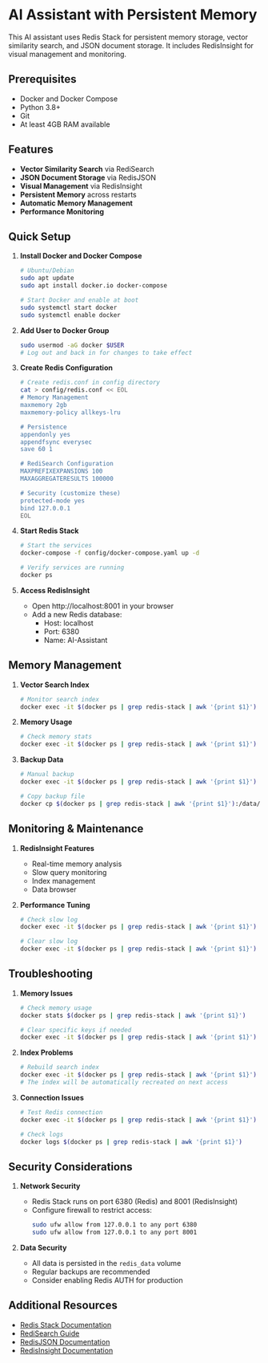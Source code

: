 # AI Assistant with Persistent Memory

This AI assistant uses Redis Stack for persistent memory storage, vector similarity search, and JSON document storage. It includes RedisInsight for visual management and monitoring.

## Prerequisites

- Docker and Docker Compose
- Python 3.8+
- Git
- At least 4GB RAM available

## Features

- **Vector Similarity Search** via RediSearch
- **JSON Document Storage** via RedisJSON
- **Visual Management** via RedisInsight
- **Persistent Memory** across restarts
- **Automatic Memory Management**
- **Performance Monitoring**

## Quick Setup

1. **Install Docker and Docker Compose**
   ```bash
   # Ubuntu/Debian
   sudo apt update
   sudo apt install docker.io docker-compose
   
   # Start Docker and enable at boot
   sudo systemctl start docker
   sudo systemctl enable docker
   ```

2. **Add User to Docker Group**
   ```bash
   sudo usermod -aG docker $USER
   # Log out and back in for changes to take effect
   ```

3. **Create Redis Configuration**
   ```bash
   # Create redis.conf in config directory
   cat > config/redis.conf << EOL
   # Memory Management
   maxmemory 2gb
   maxmemory-policy allkeys-lru
   
   # Persistence
   appendonly yes
   appendfsync everysec
   save 60 1
   
   # RediSearch Configuration
   MAXPREFIXEXPANSIONS 100
   MAXAGGREGATERESULTS 100000
   
   # Security (customize these)
   protected-mode yes
   bind 127.0.0.1
   EOL
   ```

4. **Start Redis Stack**
   ```bash
   # Start the services
   docker-compose -f config/docker-compose.yaml up -d
   
   # Verify services are running
   docker ps
   ```

5. **Access RedisInsight**
   - Open http://localhost:8001 in your browser
   - Add a new Redis database:
     - Host: localhost
     - Port: 6380
     - Name: AI-Assistant

## Memory Management

1. **Vector Search Index**
   ```bash
   # Monitor search index
   docker exec -it $(docker ps | grep redis-stack | awk '{print $1}') redis-cli FT.INFO memory_idx
   ```

2. **Memory Usage**
   ```bash
   # Check memory stats
   docker exec -it $(docker ps | grep redis-stack | awk '{print $1}') redis-cli INFO memory
   ```

3. **Backup Data**
   ```bash
   # Manual backup
   docker exec -it $(docker ps | grep redis-stack | awk '{print $1}') redis-cli SAVE
   
   # Copy backup file
   docker cp $(docker ps | grep redis-stack | awk '{print $1}'):/data/dump.rdb ./backup/
   ```

## Monitoring & Maintenance

1. **RedisInsight Features**
   - Real-time memory analysis
   - Slow query monitoring
   - Index management
   - Data browser

2. **Performance Tuning**
   ```bash
   # Check slow log
   docker exec -it $(docker ps | grep redis-stack | awk '{print $1}') redis-cli SLOWLOG GET 10
   
   # Clear slow log
   docker exec -it $(docker ps | grep redis-stack | awk '{print $1}') redis-cli SLOWLOG RESET
   ```

## Troubleshooting

1. **Memory Issues**
   ```bash
   # Check memory usage
   docker stats $(docker ps | grep redis-stack | awk '{print $1}')
   
   # Clear specific keys if needed
   docker exec -it $(docker ps | grep redis-stack | awk '{print $1}') redis-cli KEYS "pattern:*" | xargs redis-cli DEL
   ```

2. **Index Problems**
   ```bash
   # Rebuild search index
   docker exec -it $(docker ps | grep redis-stack | awk '{print $1}') redis-cli FT.DROPINDEX memory_idx
   # The index will be automatically recreated on next access
   ```

3. **Connection Issues**
   ```bash
   # Test Redis connection
   docker exec -it $(docker ps | grep redis-stack | awk '{print $1}') redis-cli ping
   
   # Check logs
   docker logs $(docker ps | grep redis-stack | awk '{print $1}')
   ```

## Security Considerations

1. **Network Security**
   - Redis Stack runs on port 6380 (Redis) and 8001 (RedisInsight)
   - Configure firewall to restrict access:
     ```bash
     sudo ufw allow from 127.0.0.1 to any port 6380
     sudo ufw allow from 127.0.0.1 to any port 8001
     ```

2. **Data Security**
   - All data is persisted in the `redis_data` volume
   - Regular backups are recommended
   - Consider enabling Redis AUTH for production

## Additional Resources

- [Redis Stack Documentation](https://redis.io/docs/stack)
- [RediSearch Guide](https://redis.io/docs/stack/search)
- [RedisJSON Documentation](https://redis.io/docs/stack/json)
- [RedisInsight Documentation](https://redis.io/docs/stack/insight) 